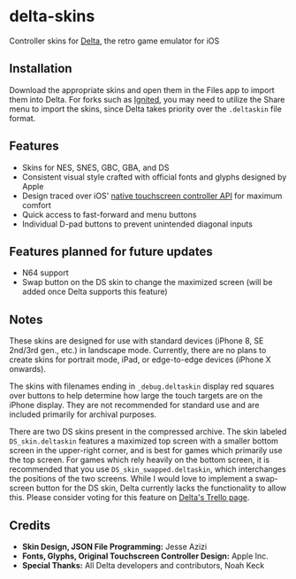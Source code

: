 # delta-skins
Controller skins for [Delta](https://github.com/rileytestut/Delta), the retro game emulator for iOS

## Installation
Download the appropriate skins and open them in the Files app to import them into Delta. For forks such as [Ignited](https://github.com/LitRitt/Ignited), you may need to utilize the Share menu to import the skins, since Delta takes priority over the `.deltaskin` file format.

## Features
- Skins for NES, SNES, GBC, GBA, and DS
- Consistent visual style crafted with official fonts and glyphs designed by Apple
- Design traced over iOS' [native touchscreen controller API](https://developer.apple.com/documentation/gamecontroller/gcvirtualcontroller) for maximum comfort
- Quick access to fast-forward and menu buttons
- Individual D-pad buttons to prevent unintended diagonal inputs

## Features planned for future updates
- N64 support
- Swap button on the DS skin to change the maximized screen (will be added once Delta supports this feature)

## Notes
These skins are designed for use with standard devices (iPhone 8, SE 2nd/3rd gen., etc.) in landscape mode. Currently, there are no plans to create skins for portrait mode, iPad, or edge-to-edge devices (iPhone X onwards).

The skins with filenames ending in `_debug.deltaskin` display red squares over buttons to help determine how large the touch targets are on the iPhone display. They are not recommended for standard use and are included primarily for archival purposes.

There are two DS skins present in the compressed archive. The skin labeled `DS_skin.deltaskin` features a maximized top screen with a smaller bottom screen in the upper-right corner, and is best for games which primarily use the top screen. For games which rely heavily on the bottom screen, it is recommended that you use `DS_skin_swapped.deltaskin`, which interchanges the positions of the two screens. While I would love to implement a swap-screen button for the DS skin, Delta currently lacks the functionality to allow this. Please consider voting for this feature on [Delta's Trello page](https://trello.com/c/Ktmi75Vi).

## Credits
- **Skin Design, JSON File Programming:** Jesse Azizi
- **Fonts, Glyphs, Original Touchscreen Controller Design:** Apple Inc.
- **Special Thanks:** All Delta developers and contributors, Noah Keck
